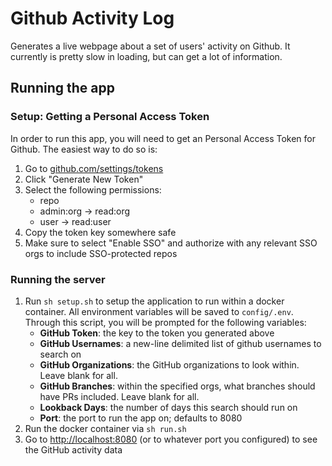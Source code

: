 # Github Activity Log

Generates a live webpage about a set of users' activity on Github. It currently is pretty slow in loading, but can get a lot of information.

## Running the app

### Setup: Getting a Personal Access Token

In order to run this app, you will need to get an Personal Access Token for Github. The easiest way to do so is:

1. Go to [github.com/settings/tokens](https://github.com/settings/tokens)
1. Click "Generate New Token"
1. Select the following permissions:
   - repo
   - admin:org -> read:org
   - user -> read:user
1. Copy the token key somewhere safe
1. Make sure to select "Enable SSO" and authorize with any relevant SSO orgs to include SSO-protected repos

### Running the server

1. Run `sh setup.sh` to setup the application to run within a docker container. All environment variables will be saved to `config/.env`. Through this script, you will be prompted for the following variables:
    - **GitHub Token**: the key to the token you generated above
    - **GitHub Usernames**: a new-line delimited list of github usernames to search on
    - **GitHub Organizations**: the GitHub organizations to look within. Leave blank for all.
    - **GitHub Branches**: within the specified orgs, what branches should have PRs included. Leave blank for all.
    - **Lookback Days**: the number of days this search should run on
    - **Port**: the port to run the app on; defaults to 8080
1. Run the docker container via `sh run.sh`
1. Go to [http://localhost:8080](http://localhost:8080) (or to whatever port you configured) to see the GitHub activity data